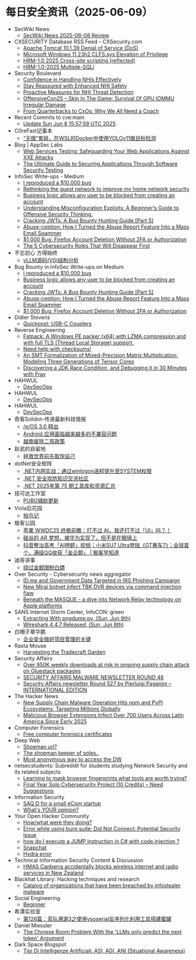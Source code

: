 # 每日安全资讯（2025-06-09）

- SecWiki News
  - [SecWiki News 2025-06-08 Review](http://www.sec-wiki.com/?2025-06-08)
- CXSECURITY Database RSS Feed - CXSecurity.com
  - [Apache Tomcat 10.1.39 Denial of Service (DoS)](https://cxsecurity.com/issue/WLB-2025060008)
  - [Microsoft Windows 11 23h2 CLFS.sys Elevation of Privilege](https://cxsecurity.com/issue/WLB-2025060007)
  - [HRM-1.0 2025 Cross-site scripting (reflected)](https://cxsecurity.com/issue/WLB-2025060006)
  - [HRM-1.0-2025 Multiple-SQLi](https://cxsecurity.com/issue/WLB-2025060005)
- Security Boulevard
  - [Confidence in Handling NHIs Effectively](https://securityboulevard.com/2025/06/confidence-in-handling-nhis-effectively/?utm_source=rss&utm_medium=rss&utm_campaign=confidence-in-handling-nhis-effectively)
  - [Stay Reassured with Enhanced NHI Safety](https://securityboulevard.com/2025/06/stay-reassured-with-enhanced-nhi-safety/?utm_source=rss&utm_medium=rss&utm_campaign=stay-reassured-with-enhanced-nhi-safety)
  - [Proactive Measures for NHI Threat Detection](https://securityboulevard.com/2025/06/proactive-measures-for-nhi-threat-detection/?utm_source=rss&utm_medium=rss&utm_campaign=proactive-measures-for-nhi-threat-detection)
  - [OffensiveCon25 – Skin In The Game: Survival Of GPU IOMMU Irregular Damage](https://securityboulevard.com/2025/06/offensivecon25-skin-in-the-game-survival-of-gpu-iommu-irregular-damage/?utm_source=rss&utm_medium=rss&utm_campaign=offensivecon25-skin-in-the-game-survival-of-gpu-iommu-irregular-damage)
  - [From Quarterbacks to CxOs: Why We All Need a Coach](https://securityboulevard.com/2025/06/from-quarterbacks-to-cxos-why-we-all-need-a-coach/?utm_source=rss&utm_medium=rss&utm_campaign=from-quarterbacks-to-cxos-why-we-all-need-a-coach)
- Recent Commits to cve:main
  - [Update Sun Jun  8 15:57:59 UTC 2025](https://github.com/trickest/cve/commit/676636238c2f72e36dabd1709c3f1b506ab3b2da)
- C0reFast记事本
  - [“无限”套娃，在WSL的Docker中使用YOLOv11做目标检测](https://www.ichenfu.com/2025/06/08/yolo11-on-wslg-docker/)
- Blog | AppSec Labs
  - [Web Services Testing: Safeguarding Your Web Applications Against XXE Attacks](https://appsec-labs.com/web-services-testing/)
  - [The Ultimate Guide to Securing Applications Through Software Security Testing](https://appsec-labs.com/securing-applications-through-software-security-testing/)
- InfoSec Write-ups - Medium
  - [I reproduced a $10,000 bug](https://infosecwriteups.com/i-reproduced-a-10-000-bug-28466603e45e?source=rss----7b722bfd1b8d---4)
  - [Rethinking the guest network to improve my home network security](https://infosecwriteups.com/rethinking-the-guest-network-to-improve-my-home-network-security-8042c7665c2b?source=rss----7b722bfd1b8d---4)
  - [Business logic allows any user to be blocked from creating an account](https://infosecwriteups.com/business-logic-allows-any-user-to-be-blocked-from-creating-an-account-6a7ab7013ccc?source=rss----7b722bfd1b8d---4)
  - [Understanding Misconfiguration Exploits: A Beginner’s Guide to Offensive Security Thinking.](https://infosecwriteups.com/understanding-misconfiguration-exploits-a-beginners-guide-to-offensive-security-thinking-ec86f812e6fb?source=rss----7b722bfd1b8d---4)
  - [Cracking JWTs: A Bug Bounty Hunting Guide [Part 5]](https://infosecwriteups.com/cracking-jwts-a-bug-bounty-hunting-guide-part-5-2791be30bd17?source=rss----7b722bfd1b8d---4)
  - [Abuse-ception: How I Turned the Abuse Report Feature Into a Mass Email Spammer](https://infosecwriteups.com/abuse-ception-how-i-turned-the-abuse-report-feature-into-a-mass-email-spammer-38b38a4c3c36?source=rss----7b722bfd1b8d---4)
  - [$1,000 Bug: Firefox Account Deletion Without 2FA or Authorization](https://infosecwriteups.com/1-000-bug-firefox-account-deletion-without-2fa-or-authorization-e7a6c5bfd028?source=rss----7b722bfd1b8d---4)
  - [The 5 Cybersecurity Roles That Will Disappear First](https://infosecwriteups.com/the-5-cybersecurity-roles-that-will-disappear-first-821b2de9be6a?source=rss----7b722bfd1b8d---4)
- 不忘初心 方得始终
  - [vLLM源码(V0)结构分析](http://terenceli.github.io/%E6%8A%80%E6%9C%AF/2025/06/08/vllm-code-overview)
- Bug Bounty in InfoSec Write-ups on Medium
  - [I reproduced a $10,000 bug](https://infosecwriteups.com/i-reproduced-a-10-000-bug-28466603e45e?source=rss----7b722bfd1b8d--bug_bounty)
  - [Business logic allows any user to be blocked from creating an account](https://infosecwriteups.com/business-logic-allows-any-user-to-be-blocked-from-creating-an-account-6a7ab7013ccc?source=rss----7b722bfd1b8d--bug_bounty)
  - [Cracking JWTs: A Bug Bounty Hunting Guide [Part 5]](https://infosecwriteups.com/cracking-jwts-a-bug-bounty-hunting-guide-part-5-2791be30bd17?source=rss----7b722bfd1b8d--bug_bounty)
  - [Abuse-ception: How I Turned the Abuse Report Feature Into a Mass Email Spammer](https://infosecwriteups.com/abuse-ception-how-i-turned-the-abuse-report-feature-into-a-mass-email-spammer-38b38a4c3c36?source=rss----7b722bfd1b8d--bug_bounty)
  - [$1,000 Bug: Firefox Account Deletion Without 2FA or Authorization](https://infosecwriteups.com/1-000-bug-firefox-account-deletion-without-2fa-or-authorization-e7a6c5bfd028?source=rss----7b722bfd1b8d--bug_bounty)
- Didier Stevens
  - [Quickpost: USB-C Couplers](https://blog.didierstevens.com/2025/06/08/quickpost-usb-c-couplers/)
- Reverse Engineering
  - [Fatpack: A Windows PE packer (x64) with LZMA compression and with full TLS (Thread Local Storage) support.](https://www.reddit.com/r/ReverseEngineering/comments/1l6i4s9/fatpack_a_windows_pe_packer_x64_with_lzma/)
  - [Need help with checksums!](https://www.reddit.com/r/ReverseEngineering/comments/1l6p7qd/need_help_with_checksums/)
  - [An SMT Formalization of Mixed-Precision Matrix Multiplication: Modeling Three Generations of Tensor Cores](https://www.reddit.com/r/ReverseEngineering/comments/1l65d8c/an_smt_formalization_of_mixedprecision_matrix/)
  - [Discovering a JDK Race Condition, and Debugging it in 30 Minutes with Fray](https://www.reddit.com/r/ReverseEngineering/comments/1l60gb7/discovering_a_jdk_race_condition_and_debugging_it/)
- HAHWUL
  - [DevSecOps](https://www.hahwul.com/projects/devsecops/)
- HAHWUL
  - [DevSecOps](https://www.hahwul.com/projects/devsecops/)
- HAHWUL
  - [DevSecOps](https://www.hahwul.com/projects/devsecops/)
- 奇客Solidot–传递最新科技情报
  - [/e/OS 3.0 释出](https://www.solidot.org/story?sid=81498)
  - [Android 应用面临越来越多的不兼容问题](https://www.solidot.org/story?sid=81497)
  - [越南废除二孩政策](https://www.solidot.org/story?sid=81496)
- 赵武的自留地
  - [拯救世界前先取悦自己](https://mp.weixin.qq.com/s?__biz=MjM5NDQ5NjM5NQ==&mid=2651626425&idx=1&sn=e78cebd839b1760aa4cd465ad1f41726)
- dotNet安全矩阵
  - [.NET内网实战：通过winlogon进程提升至SYSTEM权限](https://mp.weixin.qq.com/s?__biz=MzUyOTc3NTQ5MA==&mid=2247499830&idx=1&sn=827c323d60b931bb5b835319ebb6a472)
  - [.NET 安全攻防知识交流社区](https://mp.weixin.qq.com/s?__biz=MzUyOTc3NTQ5MA==&mid=2247499830&idx=2&sn=249709c77af28d281859347b0c1ff53a)
  - [.NET 2025年第 75 期工具库和资源汇总](https://mp.weixin.qq.com/s?__biz=MzUyOTc3NTQ5MA==&mid=2247499830&idx=3&sn=15b131ce32085cc6e3ba401cfff75dea)
- 技可达工作室
  - [PUBG辅助更新](https://mp.weixin.qq.com/s?__biz=MzU3NDY1NTYyOQ==&mid=2247486081&idx=1&sn=dec2e6f2820577463aec199ea98df978)
- Viola后花园
  - [拍鸟记](https://mp.weixin.qq.com/s?__biz=MzI2Njg1OTA3OA==&mid=2247484299&idx=1&sn=77d039abdf85ca0b05e3b2fb28281e5d)
- 极客公园
  - [苹果 WWDC25 终极前瞻：打不过 AI，我还打不过「UI」吗？！](https://mp.weixin.qq.com/s?__biz=MTMwNDMwODQ0MQ==&mid=2653080905&idx=1&sn=7bf5746a3743306b776fdae370ac21d1)
  - [硅谷的 AR 梦想，被华为实现了，但不是在眼镜上](https://mp.weixin.qq.com/s?__biz=MTMwNDMwODQ0MQ==&mid=2653080905&idx=2&sn=12a9197472d458299e672916ccf07f37)
  - [抖音整治高考「AI押题」视频；小米SU7 Ultra登陆《GT赛车7》；全球首个，满级QQ收获「金企鹅」 | 极客早知道](https://mp.weixin.qq.com/s?__biz=MTMwNDMwODQ0MQ==&mid=2653080878&idx=1&sn=65cce2972b21582ef40d8d2bb4148ad4)
- 迪哥讲事
  - [绕过金额限制白嫖](https://mp.weixin.qq.com/s?__biz=MzIzMTIzNTM0MA==&mid=2247497705&idx=1&sn=95a9efdb129694a124d4a95b19a9ace0)
- Over Security - Cybersecurity news aggregator
  - [ID.me and Government Data Targeted in IRS Phishing Campaign](https://pixmsecurity.com/blog/blog/id-me-and-government-data-targeted-in-irs-phishing-campaign/)
  - [New Mirai botnet infect TBK DVR devices via command injection flaw](https://www.bleepingcomputer.com/news/security/new-mirai-botnet-infect-tbk-dvr-devices-via-command-injection-flaw/)
  - [Beneath the MASQUE - a dive into Network Relay technology on Apple platforms](https://jedda.me/beneath-the-masque-network-relay-on-apple-platforms/)
- SANS Internet Storm Center, InfoCON: green
  - [Extracting With pngdump.py, (Sun, Jun 8th)](https://isc.sans.edu/diary/rss/32022)
  - [Wireshark 4.4.7 Released, (Sun, Jun 8th)](https://isc.sans.edu/diary/rss/32020)
- 白帽子章华鹏
  - [企业安全做好项目管理的关键](https://mp.weixin.qq.com/s?__biz=MzIyOTAxOTYwMw==&mid=2650237215&idx=1&sn=3ecac623a01a33eb3e3667f60d81c669)
- Rasta Mouse
  - [Harvesting the Tradecraft Garden](https://rastamouse.me/harvesting-the-tradecraft-garden/)
- Security Affairs
  - [Over 950K weekly downloads at risk in ongoing supply chain attack on Gluestack packages](https://securityaffairs.com/178772/malware/over-950k-weekly-downloads-at-risk-in-ongoing-supply-chain-attack-on-gluestack-packages.html)
  - [SECURITY AFFAIRS MALWARE NEWSLETTER ROUND 48](https://securityaffairs.com/178766/malware/security-affairs-malware-newsletter-round-48.html)
  - [Security Affairs newsletter Round 527 by Pierluigi Paganini – INTERNATIONAL EDITION](https://securityaffairs.com/178759/uncategorized/security-affairs-newsletter-round-527-by-pierluigi-paganini-international-edition.html)
- The Hacker News
  - [New Supply Chain Malware Operation Hits npm and PyPI Ecosystems, Targeting Millions Globally](https://thehackernews.com/2025/06/new-supply-chain-malware-operation-hits.html)
  - [Malicious Browser Extensions Infect Over 700 Users Across Latin America Since Early 2025](https://thehackernews.com/2025/06/malicious-browser-extensions-infect-722.html)
- Computer Forensics
  - [Free computer forensics certificates](https://www.reddit.com/r/computerforensics/comments/1l6o6nx/free_computer_forensics_certificates/)
- Deep Web
  - [Shoeman url?](https://www.reddit.com/r/deepweb/comments/1l65epo/shoeman_url/)
  - [The shoeman keeper of soles..](https://www.reddit.com/r/deepweb/comments/1l63idq/the_shoeman_keeper_of_soles/)
  - [Most anonymous way to access the DW](https://www.reddit.com/r/deepweb/comments/1l6nhdj/most_anonymous_way_to_access_the_dw/)
- netsecstudents: Subreddit for students studying Network Security and its related subjects
  - [Learning to mask browser fingerprints what tools are worth trying?](https://www.reddit.com/r/netsecstudents/comments/1l6bigu/learning_to_mask_browser_fingerprints_what_tools/)
  - [Final Year Solo Cybersecurity Project (10 Credits) – Need Suggestions](https://www.reddit.com/r/netsecstudents/comments/1l6dcul/final_year_solo_cybersecurity_project_10_credits/)
- Information Security
  - [SAQ D for a small eCom startup](https://www.reddit.com/r/Information_Security/comments/1l6cdzc/saq_d_for_a_small_ecom_startup/)
  - [What's YOUR opinion?](https://www.reddit.com/r/Information_Security/comments/1l673hy/whats_your_opinion/)
- Your Open Hacker Community
  - [How/what were they doing?](https://www.reddit.com/r/HowToHack/comments/1l6eplw/howwhat_were_they_doing/)
  - [Error while using burp suite: Did Not Connect: Potential Security Issue](https://www.reddit.com/r/HowToHack/comments/1l67dy7/error_while_using_burp_suite_did_not_connect/)
  - [how do I execute a JUMP instruction in C# with code injection ?](https://www.reddit.com/r/HowToHack/comments/1l61hib/how_do_i_execute_a_jump_instruction_in_c_with/)
  - [Snapchat](https://www.reddit.com/r/HowToHack/comments/1l6k3w6/snapchat/)
  - [Hydra error](https://www.reddit.com/r/HowToHack/comments/1l61byz/hydra_error/)
- Technical Information Security Content & Discussion
  - [HMAS Canberra accidentally blocks wireless internet and radio services in New Zealand](https://www.reddit.com/r/netsec/comments/1l6pdv7/hmas_canberra_accidentally_blocks_wireless/)
- Blackhat Library: Hacking techniques and research
  - [Catalog of organizations that have been breached by infostealer malware](https://www.reddit.com/r/blackhat/comments/1l67to9/catalog_of_organizations_that_have_been_breached/)
- Social Engineering
  - [Beginner](https://www.reddit.com/r/SocialEngineering/comments/1l642dp/beginner/)
- 希潭实验室
  - [第126篇：蓝队溯源3之使用ysoserial反序列化利用工具搭建蜜罐](https://mp.weixin.qq.com/s?__biz=MzkzMjI1NjI3Ng==&mid=2247487594&idx=1&sn=c3e3f9ab8243af87e06b2bcebfe63c3f)
- Daniel Miessler
  - [The Chinese Room Problem With the 'LLMs only predict the next token' Argument](https://danielmiessler.com/blog/problem-chinese-room-tokens)
- Dark Space Blogspot
  - [Tipi Di Intelligenze Artificiali: ASI, AGI, ANI (Situational Awareness)](http://darkwhite666.blogspot.com/2025/06/tipi-di-intelligenze-artificiali-asi.html)
